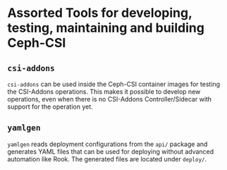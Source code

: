 # Assorted Tools for developing, testing, maintaining and building Ceph-CSI

## `csi-addons`

`csi-addons` can be used inside the Ceph-CSI container images for testing the
CSI-Addons operations. This makes it possible to develop new operations, even
when there is no CSI-Addons Controller/Sidecar with support for the operation
yet.

## `yamlgen`

`yamlgen` reads deployment configurations from the `api/` package and generates
YAML files that can be used for deploying without advanced automation like
Rook. The generated files are located under `deploy/`.

